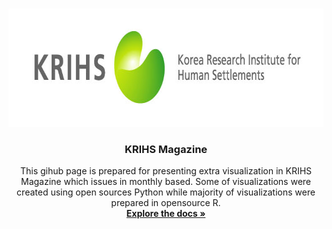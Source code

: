 <!-- Improved compatibility of back to top link: See: https://github.com/othneildrew/Best-README-Template/pull/73 -->
<a name="readme-top"></a>
<!--
*** Thanks for checking out the Best-README-Template. If you have a suggestion
*** that would make this better, please fork the repo and create a pull request
*** or simply open an issue with the tag "enhancement".
*** Don't forget to give the project a star!
*** Thanks again! Now go create something AMAZING! :D
-->



<!-- PROJECT SHIELDS -->
<!--
*** I'm using markdown "reference style" links for readability.
*** Reference links are enclosed in brackets [ ] instead of parentheses ( ).
*** See the bottom of this document for the declaration of the reference variables
*** for contributors-url, forks-url, etc. This is an optional, concise syntax you may use.
*** https://www.markdownguide.org/basic-syntax/#reference-style-links
-->



<!-- PROJECT LOGO -->
<br />
<div align="center">
  <a href="https://github.com/ycanns/Graphs">
    <img src="docs/KRIHS_icon/ci_14.jpg" alt="ci_14" width="755" height="189">
  </a>

<h3 align="center">KRIHS Magazine</h3>

  <p align="center">
    This gihub page is prepared for presenting extra visualization in KRIHS Magazine which issues in monthly based. Some of visualizations were created using open sources Python while majority of visualizations were prepared in opensource R.
    <br />
    <a href="https://www.krihs.re.kr/publica/periodicalList.es?mid=a10103010000&pub_kind=1&pageIndex=1&report_num_temp=&searchCondition=study_au&searchKeyword=%EC%9E%A5%EC%9A%94%ED%95%9C"><strong>Explore the docs »</strong></a>
    <br />
    <br />
  </p>
</div>


